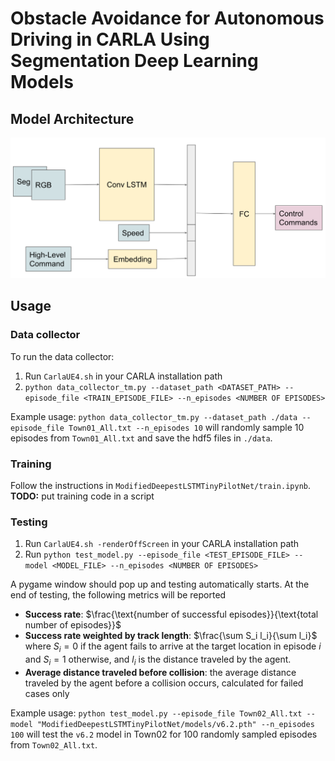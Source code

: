 # Obstacle Avoidance for Autonomous Driving in CARLA Using Segmentation Deep Learning Models

## Model Architecture

![model architecture](assets/model_architecture_v6.2.png "v6.2 model architecture")

## Usage
### Data collector
To run the data collector: 
1. Run `CarlaUE4.sh` in your CARLA installation path
2. `python data_collector_tm.py --dataset_path <DATASET_PATH> --episode_file <TRAIN_EPISODE_FILE> --n_episodes <NUMBER OF EPISODES>`

Example usage:
`python data_collector_tm.py --dataset_path ./data --episode_file Town01_All.txt --n_episodes 10`
will randomly sample 10 episodes from `Town01_All.txt` and save the hdf5 files in `./data`.

### Training
Follow the instructions in `ModifiedDeepestLSTMTinyPilotNet/train.ipynb`.
**TODO:** put training code in a script

### Testing

 1. Run `CarlaUE4.sh -renderOffScreen` in your CARLA installation path
2. Run `python test_model.py --episode_file <TEST_EPISODE_FILE> --model <MODEL_FILE> --n_episodes <NUMBER OF EPISODES>`

 
 A pygame window should pop up and testing automatically starts. At the end of testing, the following metrics will be reported
 - **Success rate**: $\frac{\text{number of successful episodes}}{\text{total number of episodes}}$
 - **Success rate weighted by track length**: $\frac{\sum S_i l_i}{\sum l_i}$ where $S_i = 0$ if the agent fails to arrive at the target location in episode $i$ and $S_i = 1$ otherwise, and $l_i$ is the distance traveled by the agent.
 - **Average distance traveled before collision**: the average distance traveled by the agent before a collision occurs, calculated for failed cases only

Example usage:
`python test_model.py --episode_file Town02_All.txt --model "ModifiedDeepestLSTMTinyPilotNet/models/v6.2.pth" --n_episodes 100` will test the `v6.2` model in Town02 for 100 randomly sampled episodes from `Town02_All.txt`.
